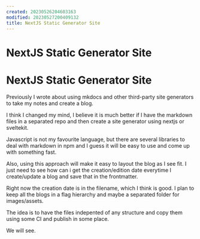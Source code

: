 ```yaml
---
created: 20230526204603163
modified: 20230527200409132
title: NextJS Static Generator Site
---
```


# NextJS Static Generator Site

# NextJS Static Generator Site

Previously I wrote about using mkdocs and other third-party site generators to
take my notes and create a blog.

I think I changed my mind, I believe it is much better if I have the markdown
files in a separated repo and then create a site generator using nextjs or
sveltekit. 

Javascript is not my favourite language, but there are several libraries to
deal with markdown in npm and I guess it will be easy to use and come up with
something fast.

Also, using this approach will make it easy to layout the blog as I see fit. I
just need to see how can i get the creation/edition date everytime I
create/update a blog and save that in the frontmatter.

Right now the creation date is in the filename, which I think is good. I plan
to keep all the blogs in a flag hierarchy and maybe a separated folder for
images/assets.

The idea is to have the files indepented of any structure and copy them using
some CI and publish in some place.

We will see.
